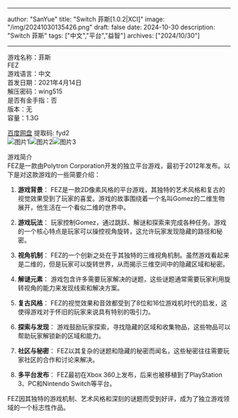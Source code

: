 
---
author: "SanYue"
title: "Switch 菲斯[1.0.2|XCI]"
image: "/img/20241030135426.png"
draft: false
date: 2024-10-30
description: "Switch 菲斯"
tags: ["中文","平台","益智"]
archives: ["2024/10/30"]

---

游戏名称：菲斯   
FEZ    
游戏语言：中文  
首发日期：2021年4月14日  
解压密码：wing515  
是否有金手指：否  
版本：无   
容量：1.3G

[百度网盘](https://pan.baidu.com/s/1ZepRiHBJ4jKlaZBbFuq2ng) 提取码: fyd2  
![图片1](/img/43b1c7e7b.jpg)![图片2](/img/bc476fb535d.jpg)![图片3](/img/94c6e17.jpg)  

游戏简介  
FEZ是一款由Polytron Corporation开发的独立平台游戏，最初于2012年发布。以下是对这款游戏的一些简要介绍：

1. **游戏背景**：
   FEZ是一款2D像素风格的平台游戏，其独特的艺术风格和复古的视觉效果受到了玩家的喜爱。游戏的故事围绕着一个名叫Gomez的二维生物展开，他生活在一个看似二维的世界中。

2. **游戏玩法**：
   玩家控制Gomez，通过跳跃、解谜和探索来完成各种任务。游戏的一个核心特点是玩家可以操控视角旋转，这允许玩家发现隐藏的路径和秘密。

3. **视角机制**：
   FEZ的一个创新之处在于其独特的三维视角机制。虽然游戏看起来是二维的，但是玩家可以旋转世界，从而揭示三维空间中的隐藏区域和秘密。

4. **解谜元素**：
   游戏包含许多需要玩家解决的谜题，这些谜题通常需要玩家利用旋转视角的能力来发现线索和解决方案。

5. **复古风格**：
   FEZ的视觉效果和音效都受到了8位和16位游戏机时代的启发，这使得游戏对于怀旧的玩家来说具有特别的吸引力。

6. **探索与发现**：
   游戏鼓励玩家探索，寻找隐藏的区域和收集物品，这些物品可以帮助玩家解锁新的区域和能力。

7. **社区与秘密**：
   FEZ以其复杂的谜题和隐藏的秘密而闻名，这些秘密往往需要玩家社区的合作和讨论来解决。

8. **多平台发布**：
   FEZ最初在Xbox 360上发布，后来也被移植到了PlayStation 3、PC和Nintendo Switch等平台。

FEZ因其独特的游戏机制、艺术风格和深刻的谜题而受到好评，成为了独立游戏领域的一个标志性作品。
